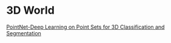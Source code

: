 # 3D World

<a href="https://arxiv.org/pdf/1612.00593.pdf" target="_blank">PointNet-Deep Learning on Point Sets for 3D Classification and Segmentation</a>